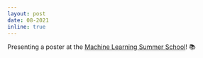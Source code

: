 ```yaml
---
layout: post
date: 08-2021
inline: true
---
```


Presenting a poster at the [Machine Learning Summer School](http://ai.ntu.edu.tw/mlss2021/)! :books:
